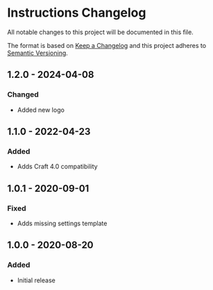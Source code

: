 # Instructions Changelog

All notable changes to this project will be documented in this file.

The format is based on [Keep a Changelog](http://keepachangelog.com/) and this project adheres to [Semantic Versioning](http://semver.org/).

## 1.2.0 - 2024-04-08
### Changed
- Added new logo

## 1.1.0 - 2022-04-23
### Added
- Adds Craft 4.0 compatibility

## 1.0.1 - 2020-09-01  

### Fixed
- Adds missing settings template

## 1.0.0 - 2020-08-20  

### Added
- Initial release
